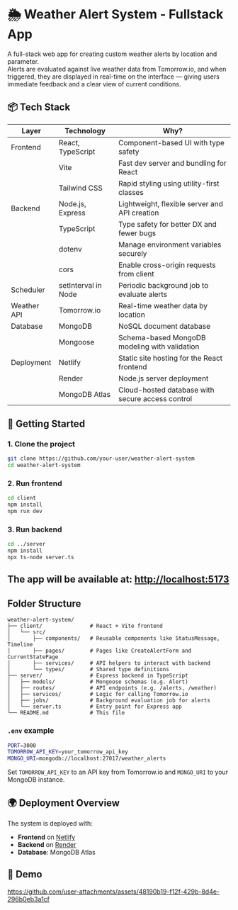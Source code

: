# 🌦️ Weather Alert System - Fullstack App
A full-stack web app for creating custom weather alerts by location and parameter.  
Alerts are evaluated against live weather data from Tomorrow.io, and when triggered, they are displayed in real-time on the interface — giving users immediate feedback and a clear view of current conditions.

## 📦 Tech Stack
| Layer        | Technology                | Why? |
|--------------|---------------------------|------|
| Frontend     | React, TypeScript         | Component-based UI with type safety |
|              | Vite                      | Fast dev server and bundling for React |
|              | Tailwind CSS              | Rapid styling using utility-first classes |
| Backend      | Node.js, Express          | Lightweight, flexible server and API creation |
|              | TypeScript                | Type safety for better DX and fewer bugs |
|              | dotenv                    | Manage environment variables securely |
|              | cors                      | Enable cross-origin requests from client |
| Scheduler    | setInterval in Node       | Periodic background job to evaluate alerts |
| Weather API  | Tomorrow.io               | Real-time weather data by location |
| Database     | MongoDB                   | NoSQL document database |
|              | Mongoose                  | Schema-based MongoDB modeling with validation |
| Deployment     | Netlify                   | Static site hosting for the React frontend|
|              | Render                  | Node.js server deployment |
|      | MongoDB Atlas	                   | Cloud-hosted database with secure access control


## 🚀 Getting Started

### 1. Clone the project

```bash
git clone https://github.com/your-user/weather-alert-system
cd weather-alert-system
```

### 2. Run frontend
```bash
cd client
npm install
npm run dev
```

### 3. Run backend
```bash
cd ../server
npm install
npx ts-node server.ts
```

The app will be available at: [http://localhost:5173](http://localhost:5173)
---

## Folder Structure
```
weather-alert-system/
├── client/               # React + Vite frontend
│   └── src/
│       ├── components/   # Reusable components like StatusMessage, Timeline
│       ├── pages/        # Pages like CreateAlertForm and CurrentStatePage
│       ├── services/     # API helpers to interact with backend
│       └── types/        # Shared type definitions
├── server/               # Express backend in TypeScript
│   ├── models/           # Mongoose schemas (e.g. Alert)
│   ├── routes/           # API endpoints (e.g. /alerts, /weather)
│   ├── services/         # Logic for calling Tomorrow.io
│   ├── jobs/             # Background evaluation job for alerts
│   └── server.ts         # Entry point for Express app
└── README.md             # This file
```

### `.env` example

```bash
PORT=3000
TOMORROW_API_KEY=your_tomorrow_api_key
MONGO_URI=mongodb://localhost:27017/weather_alerts
```

Set `TOMORROW_API_KEY` to an API key from Tomorrow.io and `MONGO_URI` to your MongoDB instance.

## 🌍 Deployment Overview

The system is deployed with:

- **Frontend** on [Netlify](https://weather-alert-system.netlify.app/)
- **Backend** on [Render](https://weather-alert-system.onrender.com)
- **Database**: MongoDB Atlas

## 🧪 Demo


https://github.com/user-attachments/assets/48190b19-f12f-429b-8d4e-296b0eb3a1cf
